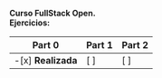 **Curso FullStack Open.**</br>
**Ejercicios:**

| Part 0             | Part 1       | Part 2       |
|--------------------|--------------|--------------|
| -[x] **Realizada** | [ ]          |[ ]           |
